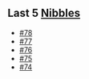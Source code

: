 ## Last 5 [Nibbles](https://nibbles.dev)
<!-- NIBBLE:START -->
- [#78](https://www.nibbles.dev/p/78)
- [#77](https://www.nibbles.dev/p/77)
- [#76](https://www.nibbles.dev/p/76)
- [#75](https://www.nibbles.dev/p/75)
- [#74](https://www.nibbles.dev/p/74)
<!-- NIBBLE:END -->
